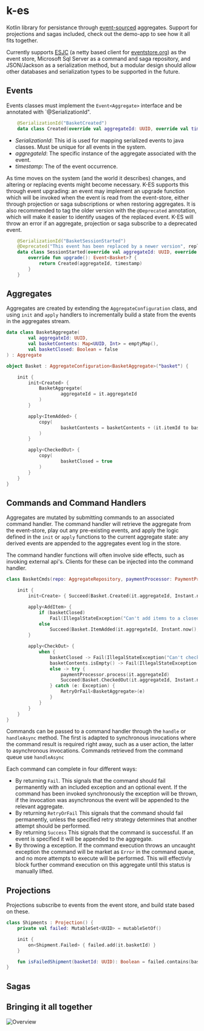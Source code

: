 # k-es

Kotlin library for persistance through [event-sourced](https://martinfowler.com/eaaDev/EventSourcing.html) aggregates. Support for projections and sagas included, check out the demo-app to see how it all fits together.

Currently supports [ESJC](https://github.com/msemys/esjc) (a netty based client for [eventstore.org](https://eventstore.org/)) as the event store, Microsoft Sql Server as a command and saga repository, and JSON/Jackson as a serialization method, but a modular design should allow other databases and serialization types to be supported in the future. 

## Events
Events classes must implement the `Event<Aggregate>` interface and be annotated with `@SerializationId".  
```kotlin
    @SerializationId("BasketCreated")
    data class Created(override val aggregateId: UUID, override val timestamp: Instant) : Event<Basket>
```

* _SerializationId_: This id is used for mapping serialized events to java classes. Must be unique for all events in the system.
* _aggregateId_: The specific instance of the aggregate associated with the event.
* _timestamp_: The of the event occurrence.

As time moves on the system (and the world it describes) changes, and altering or replacing events might become necessary. K-ES supports this through event upgrading: an event may implement an upgrade function which will be invoked when the event is read from the event-store, either through projection or saga subscriptions or when restoring aggregates. It is also recommended to tag the older version with the `@Deprecated` annotation, which will make it easier to identify usages of the replaced event. K-ES will throw an error if an aggregate, projection or saga subscribe to a deprecated event.  

```kotlin
    @SerializationId("BasketSessionStarted")
    @Deprecated("This event has been replaced by a newer version", replaceWith = ReplaceWith("Basket.Created(aggregateId, timestamp)"), level = DeprecationLevel.ERROR)
    data class SessionStarted(override val aggregateId: UUID, override val timestamp: Instant) : Event<Basket> {
        override fun upgrade(): Event<Basket>? {
            return Created(aggregateId, timestamp)
        }
    }
```
## Aggregates
Aggregates are created by extending the `AggregateConfiguration` class, and using `init` and `apply` handlers to incrementally build a state from the events in the aggregates stream.   

```kotlin
data class BasketAggregate(
        val aggregateId: UUID,
        val basketContents: Map<UUID, Int> = emptyMap(),
        val basketClosed: Boolean = false
) : Aggregate

object Basket : AggregateConfiguration<BasketAggregate>("basket") {

    init {
        init<Created> {
            BasketAggregate(
                    aggregateId = it.aggregateId
            )
        }

        apply<ItemAdded> {
            copy(
                    basketContents = basketContents + (it.itemId to basketContents.getOrDefault(it.itemId, 0).inc())
            )
        }

        apply<CheckedOut> {
            copy(
                    basketClosed = true
            )
        }
    }
}
```

## Commands and Command Handlers
Aggregates are mutated by submitting commands to an associated command handler. The command handler will retrieve the aggregate from the event-store, play out any pre-existing events, and apply the logic defined in the `init` or `apply` functions to the current aggregate state: any derived events are appended to the aggregates event log in the store. 

The command handler functions will often involve side effects, such as invoking external api's. Clients for these can be injected into the command handler. 

```kotlin
class BasketCmds(repo: AggregateRepository, paymentProcessor: PaymentProcessor) : CmdHandler<BasketAggregate>(repo, Basket) {

    init {
        init<Create> { Succeed(Basket.Created(it.aggregateId, Instant.now())) }

        apply<AddItem> {
            if (basketClosed)
                Fail(IllegalStateException("Can't add items to a closed basket"))
            else
                Succeed(Basket.ItemAdded(it.aggregateId, Instant.now(), it.itemId))
        }

        apply<CheckOut> {
            when {
                basketClosed -> Fail(IllegalStateException("Can't check out a closed basket"))
                basketContents.isEmpty() -> Fail(IllegalStateException("Can't check out a empty basket, buy something first?"))
                else -> try {
                    paymentProcessor.process(it.aggregateId)
                    Succeed(Basket.CheckedOut(it.aggregateId, Instant.now(), basketContents.toMap()))
                } catch (e: Exception) {
                    RetryOrFail<BasketAggregate>(e)
                }
            }
        }
    }
}
```

Commands can be passed to a command handler through the `handle` or `handleAsync` method. The first is adapted to synchronous invocations where the command result is required right away, such as a user action, the latter to asynchronous invocations. Commands retrieved from the command queue use `handleAsync` 

Each command can complete in four different ways:
* By returning `Fail`. This signals that the command should fail permanently with an included exception and an optional event. If the command has been invoked synchronously the exception will be thrown, if the invocation was asynchronous the event will be appended to the relevant aggregate.  
* By returning `RetryOrFail` This signals that the command should fail permanently, unless the specified retry strategy determines that another attempt should be performed.
* By returning `Success` This signals that the command is successful. If an event is specified it will be appended to the aggregate.
* By throwing a exception. If the command execution throws an uncaught exception the command will be market as `Error` in the command queue, and no more attempts to execute will be performed. This will effectivly block further command execution on this aggregate until this status is manually lifted.
 
## Projections
Projections subscribe to events from the event store, and build state based on these. 
```kotlin
class Shipments : Projection() {
    private val failed: MutableSet<UUID> = mutableSetOf()

    init {
        on<Shipment.Failed> { failed.add(it.basketId) }
    }

    fun isFailedShipment(basketId: UUID): Boolean = failed.contains(basketId)
}
```

## Sagas

## Bringing it all together

![Overview](https://www.lucidchart.com/publicSegments/view/895679bf-a290-46cd-b77e-c32b7f37ce52/image.png)

